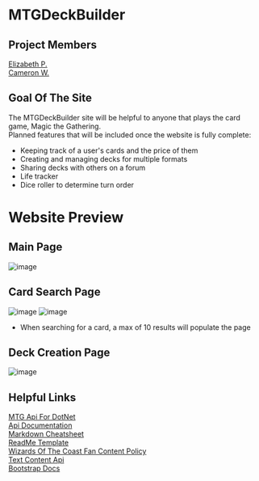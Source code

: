 # MTGDeckBuilder
## Project Members
[Elizabeth P.](https://github.com/ElizabethK9)   
[Cameron W.](https://github.com/cameronwhite4121)
## Goal Of The Site
The MTGDeckBuilder site will be helpful to anyone that plays the card game, Magic the Gathering.   
Planned features that will be included once the website is fully complete:
- Keeping track of a user's cards and the price of them
- Creating and managing decks for multiple formats
- Sharing decks with others on a forum
- Life tracker
- Dice roller to determine turn order
# Website Preview
## Main Page
![image](https://github.com/user-attachments/assets/10c9bf17-f34a-42f2-ae2e-664186fbc24f)
## Card Search Page
![image](https://github.com/user-attachments/assets/b3f9dcff-af4d-4d69-a1ae-fd54b9e80996)
![image](https://github.com/user-attachments/assets/3f307cd4-2379-48d3-8209-e4561622008d)
- When searching for a card, a max of 10 results will populate the page
## Deck Creation Page
![image](https://github.com/user-attachments/assets/7a6216b9-e53e-4b4d-91e6-d9c84c1ea64a)
## Helpful Links
[MTG Api For DotNet](https://github.com/MagicTheGathering/mtg-sdk-dotnet)   
[Api Documentation](https://docs.magicthegathering.io/)   
[Markdown Cheatsheet](https://github.com/adam-p/markdown-here/wiki/markdown-cheatsheet)   
[ReadMe Template](https://github.com/othneildrew/Best-README-Template)     
[Wizards Of The Coast Fan Content Policy](https://company.wizards.com/en/legal/fancontentpolicy)   
[Text Content Api](https://learn.microsoft.com/en-us/azure/ai-services/content-safety/quickstart-text?tabs=visual-studio%2Cwindows&pivots=programming-language-csharp)   
[Bootstrap Docs](https://getbootstrap.com/docs/5.3/getting-started/introduction/)
